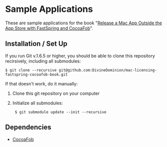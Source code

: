# Sample Applications

These are sample applications for the book "[Release a Mac App Outside the App Store with FastSpring and CocoaFob][book]".

[book]: https://leanpub.com/mac-app-licensing-fastspring-cocoafob/

## Installation / Set Up

If you run Git v.1.6.5 or higher, you should be able to clone this repository recirsively, including all submodules:

    $ git clone --recursive git@github.com:DivineDominion/mac-licensing-fastspring-cocoafob-book.git

If that doesn't work, do it manually:

1. Clone this git repository on your computer
2. Initialize all submodules:
    
        $ git submodule update --init --recursive

## Dependencies

* [CocoaFob](https://github.com/glebd/cocoafob)


